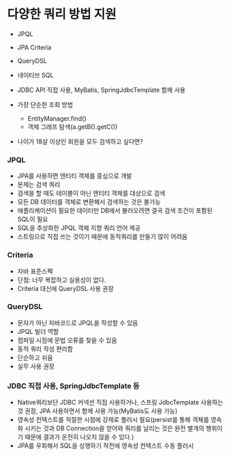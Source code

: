 # 다양한 쿼리 방법 지원

- JPQL
- JPA Criteria
- QueryDSL
- 네이티브 SQL
- JDBC API 직접 사용, MyBatis, SpringJdbcTemplate 함께 사용

- 가장 단순한 조회 방법
  - EntityManager.find()
  - 객체 그래프 탐색(a.getB().getC())
- 나이가 18살 이상인 회원을 모두 검색하고 싶다면?


### JPQL
- JPA를 사용하면 엔티티 객체를 중심으로 개발
- 문제는 검색 쿼리
- 검색을 할 때도 테이블이 아닌 엔티티 객체를 대상으로 검색
- 모든 DB 데이터를 객체로 변환해서 검색하는 것은 불가능
- 애플리케이션이 필요한 데이터만 DB에서 불러오려면 결국 검색 조건이 포함된 SQL이 필요
- SQL을 추상화한 JPQL 객체 지향 쿼리 언어 제공
- 스트링으로 직접 쓰는 것이기 때문에 동적쿼리를 만들기 많이 어려움

### Criteria
- 자바 표준스펙
- 단점: 너무 복잡하고 실용성이 없다.
- Criteria 대신에 QueryDSL 사용 권장

### QueryDSL
- 문자가 아닌 자바코드로 JPQL을 작성할 수 있음
- JPQL 빌더 역할
- 컴파일 시점에 문법 오류를 찾을 수 있음
- 동적 쿼리 작성 편리함
- 단순하고 쉬움
- 실무 사용 권장

### JDBC 직접 사용, SpringJdbcTemplate 등
- Native쿼리보단 JDBC 커넥션 직접 사용하거나, 스프링 JdbcTemplate 사용하는 것 권장, JPA 사용하면서 함께 사용 가능(MyBatis도 사용 가능)
- 영속성 컨텍스트를 적절한 시점에 강제로 플러시 필요(persist를 통해 객체를 영속화 시키는 것과 DB Connection을 얻어와 쿼리를 날리는 것은 완전 별개의 행위이기 때문에 결과가 온전히 나오지 않을 수 있다.)
- JPA를 우회해서 SQL을 싱행하기 적전에 영속성 컨텍스트 수동 플러시